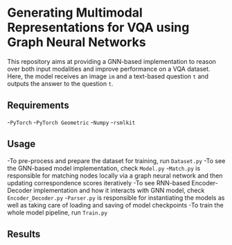 # Generating Multimodal Representations for VQA using Graph Neural Networks

This repository aims at providing a GNN-based implementation to reason over both input modalities and improve performance on a VQA dataset. Here, the model receives an image `im` and a text-based question `t` and outputs the answer to the question `t`.

## Requirements

-`PyTorch`
-`PyTorch Geometric`
-`Numpy`
-`rsmlkit`

## Usage

-To pre-process and prepare the dataset for training, run `Dataset.py`
-To see the GNN-based model implementation, check `Model.py`
-`Match.py` is responsible for matching nodes locally via a graph neural network and then updating correspondence scores iteratively
-To see RNN-based Encoder-Decoder implementation and how it interacts with GNN model, check `Encoder_Decoder.py`
-`Parser.py` is responsible for instantiating the models as well as taking care of loading and saving of model checkpoints
-To train the whole model pipeline, run `Train.py`

## Results

